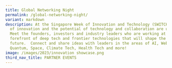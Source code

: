 ```yaml
---
title: Global Networking Night
permalink: /global-networking-night/
variant: markdown
description: At the Singapore Week of Innovation and Technology (SWITCH) sparks
  of innovation and the potential of technology and collaboration are unleashed.
  Meet the founders, investors and industry leaders who are working at the
  forefront of deep tech and frontier technologies that will shape the
  future.  Connect and share ideas with leaders in the areas of AI, Web3,
  Quantum, Space, Climate Tech, Health Tech and more!
image: /images/2023/innovation showcase.png
third_nav_title: PARTNER EVENTS
---
```

